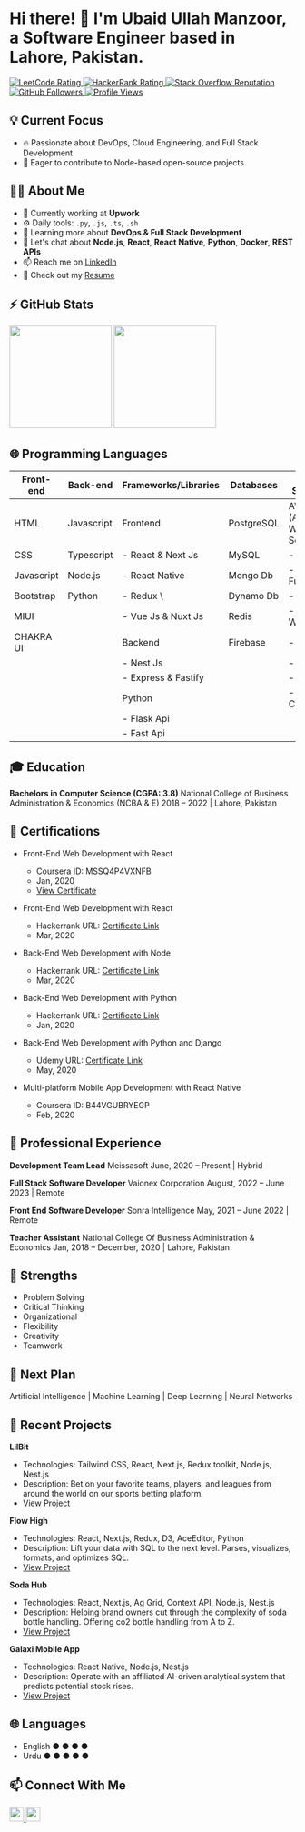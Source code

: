 <!-- Add Your Name and Intro Here -->
# Hi there! 👋 I'm Ubaid Ullah Manzoor, a Software Engineer based in Lahore, Pakistan.

<!-- Social Media Badges -->
<p align="left">
  <a href="https://leetcode.com/ubaidmanzoor987/">
    <img src="https://cp-logo.vercel.app/leetcode/ubaidmanzoor987" alt="LeetCode Rating" />
  </a>
  <a href="https://www.hackerrank.com/ubaidmanzoor789">
    <img src="https://raw.githubusercontent.com/sudiptob2/cf-stats/main/output/rating.svg" alt="HackerRank Rating" />
  </a>
  <a href="https://stackoverflow.com/users/9789238/m-ubaidullah-manzoor">
    <img alt="Stack Overflow Reputation" src="https://img.shields.io/stackexchange/stackoverflow/r/5921662?color=orange&label=reputation&logo=stackoverflow">
  </a>
  <a href="https://github.com/ubaidmanzoor987?tab=followers">
    <img alt="GitHub Followers" src="https://img.shields.io/github/followers/ubaidmanzoor987?color=green&logo=github">
  </a>
  <a href="https://github.com/ubaidmanzoor987/">
    <img src="https://komarev.com/ghpvc/?username=ubaidmanzoor987" alt="Profile Views" />
  </a>
</p>

<!-- Current Interests and Goals -->
## 💡 Current Focus
- :fire: Passionate about DevOps, Cloud Engineering, and Full Stack Development
- :calendar: Eager to contribute to Node-based open-source projects

<!-- Professional Info -->
## 👨‍💻 About Me
- 🏢 Currently working at **Upwork**
- ⚙️ Daily tools: `.py`, `.js`, `.ts`, `.sh`
- 🌱 Learning more about **DevOps & Full Stack Development**
- 💬 Let's chat about **Node.js**, **React**, **React Native**, **Python**,  **Docker**, **REST APIs**
- 📫 Reach me on [LinkedIn](https://www.linkedin.com/in/ubaidullah-manzoor/)
- 📝 Check out my [Resume](Resume.pdf)

<!-- GitHub Stats -->
## ⚡ GitHub Stats
<p align="left">
  <img height="180em" src="https://github-readme-stats.vercel.app/api?username=ubaidmanzoor987&show_icons=true&hide_border=true&&count_private=true&include_all_commits=true" /> 
  <img height="180em" src="https://github-readme-stats.vercel.app/api/top-langs/?username=ubaidmanzoor987&show_icons=true&hide_border=true&layout=compact&langs_count=15"/>
</p>

<!-- 🌐 Programming Languages -->
## 🌐 Programming Languages

| Front-end   | Back-end   | Frameworks/Libraries  | Databases         | Cloud Services            | Other           |
| ----------- | ---------- | --------------------- | ----------------- | ------------------------- |---------------- |
| HTML        | Javascript | Frontend              | PostgreSQL        | AWS (Amazon Web Services) | Git             |
| CSS         | Typescript |  - React & Next Js    | MySQL             |   - EC2                   | Docker          |
| Javascript  | Node.js    |  - React Native       | Mongo Db          |   - Lambda Function       | Jira            |
| Bootstrap   | Python     |  - Redux   \          | Dynamo Db         |   - S3                    | Clickup         |
| MIUI        |            |  - Vue Js & Nuxt Js   | Redis             |   - Cloud Watch           | Trello          |      
| CHAKRA UI   |            | Backend               | Firebase          |   - SLS                   |                 |
|             |            |  - Nest Js            |                   |   - SES                   |                 |
|             |            |  - Express & Fastify  |                   |   - CDK                   |                 |
|             |            | Python                |                   |   - Cloudfront            |                 |   
|             |            |  - Flask Api          |                   |                           |                 |   
|             |            |  - Fast Api           |                   |                           |                 |   

<!-- 🎓 Education -->
## 🎓 Education
**Bachelors in Computer Science (CGPA: 3.8)**
National College of Business Administration & Economics (NCBA & E)
2018 – 2022 | Lahore, Pakistan

<!-- 🚀 Certifications -->
## 🚀 Certifications
- Front-End Web Development with React
  - Coursera ID: MSSQ4P4VXNFB
  - Jan, 2020
  - [View Certificate](Add_Certificate_Link_Here)

- Front-End Web Development with React
  - Hackerrank URL: [Certificate Link](https://www.hackerrank.com/certificates/ae5d4af40ed8)
  - Mar, 2020

- Back-End Web Development with Node
  - Hackerrank URL: [Certificate Link](https://www.hackerrank.com/certificates/3ba54f8933eb)
  - Mar, 2020

- Back-End Web Development with Python
  - Hackerrank URL: [Certificate Link](https://www.hackerrank.com/certificates/1207ff9d5c52)
  - Jan, 2020

- Back-End Web Development with Python and Django
  - Udemy URL: [Certificate Link](shorturl.at/ckFGK)
  - May, 2020

- Multi-platform Mobile App Development with React Native
  - Coursera ID: B44VGUBRYEGP
  - Feb, 2020

<!-- 💼 Professional Experience -->
## 💼 Professional Experience
**Development Team Lead**
Meissasoft
June, 2020 – Present | Hybrid

**Full Stack Software Developer**
Vaionex Corporation
August, 2022 – June 2023 | Remote

**Front End Software Developer**
Sonra Intelligence
May, 2021 – June 2022 | Remote

**Teacher Assistant**
National College Of Business Administration & Economics
Jan, 2018 – December, 2020 | Lahore, Pakistan

<!-- 💪 Strengths -->
## 💪 Strengths
- Problem Solving
- Critical Thinking
- Organizational
- Flexibility
- Creativity
- Teamwork

<!-- 🎯 Next Plan -->
## 🎯 Next Plan
Artificial Intelligence | Machine Learning | Deep Learning | Neural Networks

<!-- 🚀 Recent Projects -->
## 🚀 Recent Projects
**LilBit**
- Technologies: Tailwind CSS, React, Next.js, Redux toolkit, Node.js, Nest.js
- Description: Bet on your favorite teams, players, and leagues from around the world on our sports betting platform.
- [View Project](https://lilbit.vaionex.cloud/)

**Flow High**
- Technologies: React, Next.js, Redux, D3, AceEditor, Python
- Description: Lift your data with SQL to the next level. Parses, visualizes, formats, and optimizes SQL.
- [View Project](https://fhdev.sonra.io/)

**Soda Hub**
- Technologies: React, Next.js, Ag Grid, Context API, Node.js, Nest.js
- Description: Helping brand owners cut through the complexity of soda bottle handling. Offering co2 bottle handling from A to Z.
- [View Project](https://app.sodahub.eu/)

**Galaxi Mobile App**
- Technologies: React Native, Node.js, Nest.js
- Description: Operate with an affiliated AI-driven analytical system that predicts potential stock rises.
- [View Project]([https://play.google.com/store/apps/details?id=com.galaxi.android](https://play.google.com/store/apps/details?id=com.galaxi.android))

<!-- 🌐 Languages -->
## 🌐 Languages
- English ● ● ● ● 
- Urdu ● ● ● ● ●

<!-- Contact Info -->
## 📫 Connect With Me
<p align="left">
  <a href="https://www.linkedin.com/in/ubaidullah-manzoor/">
    <img src="https://img.shields.io/badge/LinkedIn-%230077B5.svg?&style=for-the-badge&logo=linkedin&logoColor=white" height=25>
  </a> 
  <a href="mailto:ubaidmanzoor987@gmail.com">
    <img src="https://img.shields.io/badge/Gmail-D14836?style=for-the-badge&logo=gmail&logoColor=white" height=25>
  </a>
</p>
